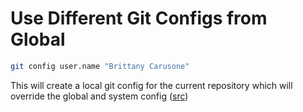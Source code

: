 # Use Different Git Configs from Global
```bash
git config user.name "Brittany Carusone"
```
This will create a local git config for the current repository which will override the global and system config ([src](https://stackoverflow.com/a/16682441))